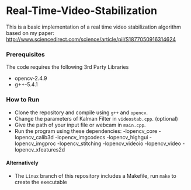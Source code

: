 # Real-Time-Video-Stabilization

This is a basic implementation of a real time video stabilization algorithm based on my paper: <br>
http://www.sciencedirect.com/science/article/pii/S1877050916314624

### Prerequisites

The code requires the following 3rd Party Libraries

- opencv-2.4.9
- g++-5.4.1


### How to Run

- Clone the repository and compile using `g++` and `opencv`.
- Change the parameters of Kalman Filter in `videostab.cpp`. (optional)
- Give the path of your input file or webcam in `main.cpp`.
- Run the program using these dependencies: -lopencv_core -lopencv_calib3d -lopencv_imgcodecs -lopencv_highgui -lopencv_imgproc -lopencv_stitching -lopencv_videoio -lopencv_video -lopencv_xfeatures2d

#### Alternatively
- The `Linux` branch of this repository includes a Makefile, run `make` to create the executable
